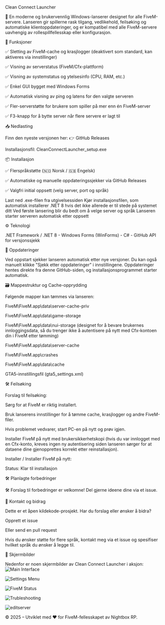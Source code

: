 Clean Connect Launcher

🚀 En moderne og brukervennlig Windows-lanserer designet for alle FiveM-servere. Lanseren gir spillerne rask tilgang, vedlikehold, feilsøking og automatiske klientoppdateringer, og er kompatibel med alle FiveM-servere uavhengig av rollespillfellesskap eller konfigurasjon.

🧩 Funksjoner





✅ Sletting av FiveM-cache og krasjlogger (deaktivert som standard, kan aktiveres via innstillinger)



✅ Visning av serverstatus (FiveM/Cfx-plattform)



✅ Visning av systemstatus og ytelsesinfo (CPU, RAM, etc.)



✅ Enkel GUI bygget med Windows Forms



✅ Automatisk visning av ping og latens for den valgte serveren



✅ Fler-serverstøtte for brukere som spiller på mer enn én FiveM-server



✅ F3-knapp for å bytte server når flere servere er lagt til

📥 Nedlasting

Finn den nyeste versjonen her:
👉 GitHub Releases

Installasjonsfil: CleanConnectLauncher_setup.exe

📦 Installasjon





✅ Flerspråkstøtte (🇳🇴 Norsk / 🇬🇧 Engelsk)



✅ Automatiske og manuelle oppdateringssjekker via GitHub Releases



✅ Valgfri initial oppsett (velg server, port og språk)

Last ned .exe-filen fra utgivelsessiden
Kjør installasjonsfilen, som automatisk installerer .NET 8 hvis det ikke allerede er til stede på systemet ditt
Ved første lansering blir du bedt om å velge server og språk
Lanseren starter serveren automatisk etter oppsett

⚙️ Teknologi





.NET Framework / .NET 8 - Windows Forms (WinForms) - C# - GitHub API for versjonssjekk

🔁 Oppdateringer

Ved oppstart sjekker lanseren automatisk etter nye versjoner. Du kan også manuelt klikke "Sjekk etter oppdateringer" i innstillingene. Oppdateringer hentes direkte fra denne GitHub-siden, og installasjonsprogrammet starter automatisk.

🗃️ Mappestruktur og Cache-opprydding

Følgende mapper kan tømmes via lanseren:





FiveM\FiveM.app\data\server-cache-priv



FiveM\FiveM.app\data\game-storage



FiveM\FiveM.app\data\nui-storage (designet for å bevare brukernes innloggingsdata, så du trenger ikke å autentisere på nytt med Cfx-kontoen din i FiveM etter tømming)



FiveM\FiveM.app\data\server-cache



FiveM\FiveM.app\crashes



FiveM\FiveM.app\data\cache



GTA5-innstillingsfil (gta5_settings.xml)

🛠️ Feilsøking

Forslag til feilsøking:





Sørg for at FiveM er riktig installert.



Bruk lanserens innstillinger for å tømme cache, krasjlogger og andre FiveM-filer.



Hvis problemet vedvarer, start PC-en på nytt og prøv igjen.



Installer FiveM på nytt med brukersikkerhetskopi (hvis du var innlogget med en Cfx-konto, kreves ingen ny autentisering siden lanseren sørger for at dataene dine gjenopprettes korrekt etter reinstallasjon).



Installer / Installer FiveM på nytt:





Status: Klar til installasjon

🛠️ Planlagte forbedringer





🛠️ Forslag til forbedringer er velkomne! Del gjerne ideene dine via et issue.

💬 Kontakt og bidrag

Dette er et åpen kildekode-prosjekt. Har du forslag eller ønsker å bidra?





Opprett et issue



Eller send en pull request

Hvis du ønsker støtte for flere språk, kontakt meg via et issue og spesifiser hvilket språk du ønsker å legge til.

📸 Skjermbilder

Nedenfor er noen skjermbilder av Clean Connect Launcher i aksjon:
![Main Interface](/Clean_connect_launcher.png)

![Settings Menu](/Clean_connect_launcher_settings.png)

![FiveM Status](/Clean_connect_launcher_fivemstatus.png)

![Trubleshooting](/Trubleshooting.png)

![editserver](/Clean_connect_editserver.png)

© 2025 – Utviklet med ❤️ for FiveM-fellesskapet av Nightbox RP.
